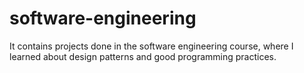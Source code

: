 # software-engineering
It contains projects done in the software engineering course, where I learned about design patterns and good programming practices.
